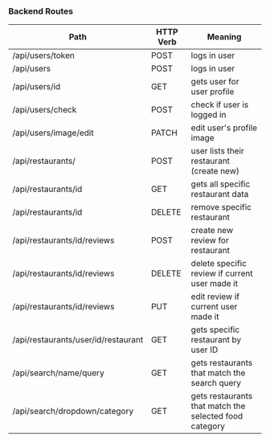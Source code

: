 
### Backend Routes
|                Path                 | HTTP Verb |                      Meaning                           |
|-------------------------------------|-----------|--------------------------------------------------------|
| /api/users/token                    |   POST    |                   logs in user                         |
| /api/users                          |   POST    |                   logs in user                         |
| /api/users/id                       |   GET     |            gets user for user profile                  |
| /api/users/check                    |   POST    |            check if user is logged in                  |
| /api/users/image/edit               |   PATCH   |             edit user's profile image                  |
| /api/restaurants/                   |   POST    |      user lists their restaurant (create new)          |
| /api/restaurants/id                 |   GET     |          gets all specific restaurant data             |
| /api/restaurants/id                 |   DELETE  |              remove specific restaurant                |
| /api/restaurants/id/reviews         |   POST    |           create new review for restaurant             |
| /api/restaurants/id/reviews         |   DELETE  |     delete specific review if current user made it     |
| /api/restaurants/id/reviews         |   PUT     |           edit review if current user made it          |
| /api/restaurants/user/id/restaurant |   GET     |           gets specific restaurant by user ID          |
| /api/search/name/query              |   GET     |     gets restaurants that match the search query       |
| /api/search/dropdown/category       |   GET     | gets restaurants that match the selected food category |